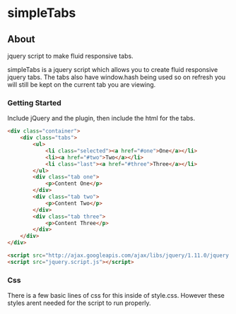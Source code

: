 simpleTabs
=========

<h2>About</h2>

jquery script to make fluid responsive tabs.   

simpleTabs is a jquery script which allows you to create fluid responsive jquery tabs. The tabs also have window.hash being used so on refresh you will still be kept on the current tab you are viewing.

<h3>Getting Started</h3>

Include jQuery and the plugin, then include the html for the tabs.

```html
<div class="container">
	<div class="tabs">
		<ul>
            <li class="selected"><a href="#one">One</a></li>
            <li><a href="#two">Two</a></li>
            <li class="last"><a href="#three">Three</a></li>
        </ul>
        <div class="tab one">
        	<p>Content One</p>
        </div>
        <div class="tab two">
        	<p>Content Two</p>
        </div>
        <div class="tab three">
        	<p>Content Three</p>
        </div>
	</div>
</div>

<script src="http://ajax.googleapis.com/ajax/libs/jquery/1.11.0/jquery.min.js"></script>
<script src="jquery.script.js"></script>
```

<h3>Css</h3>

There is a few basic lines of css for this inside of style.css. However these styles arent needed for the script to run properly.